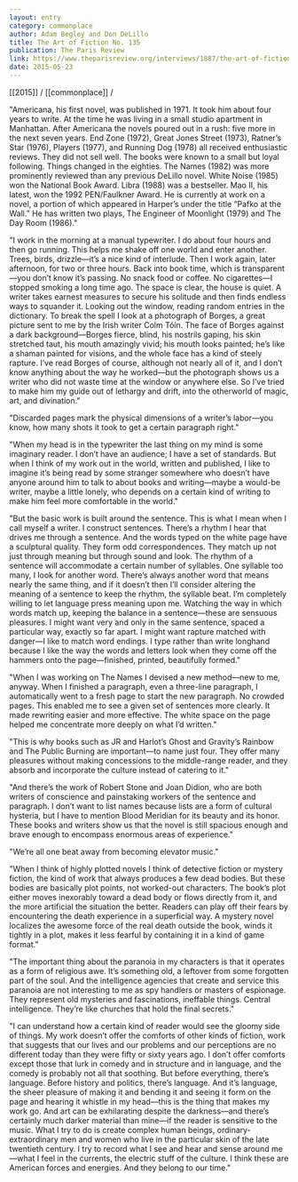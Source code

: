 ```yaml
---
layout: entry
category: commonplace
author: Adam Begley and Don DeLillo
title: The Art of Fiction No. 135
publication: The Paris Review
link: https://www.theparisreview.org/interviews/1887/the-art-of-fiction-no-135-don-delillo
date: 2015-05-23
---
```


[[2015]] / [[commonplace]] / 

"Americana, his first novel, was published in 1971. It took him about four years to write. At the time he was living in a small studio apartment in Manhattan. After Americana the novels poured out in a rush: five more in the next seven years. End Zone (1972), Great Jones Street (1973), Ratner’s Star (1976), Players (1977), and Running Dog (1978) all received enthusiastic reviews. They did not sell well. The books were known to a small but loyal following. Things changed in the eighties. The Names (1982) was more prominently reviewed than any previous DeLillo novel. White Noise (1985) won the National Book Award. Libra (1988) was a bestseller. Mao II, his latest, won the 1992 PEN/Faulkner Award. He is currently at work on a novel, a portion of which appeared in Harper’s under the title “Pafko at the Wall.” He has written two plays, The Engineer of Moonlight (1979) and The Day Room (1986)."

"I work in the morning at a manual typewriter. I do about four hours and then go running. This helps me shake off one world and enter another. Trees, birds, drizzle—it’s a nice kind of interlude. Then I work again, later afternoon, for two or three hours. Back into book time, which is transparent—you don’t know it’s passing. No snack food or coffee. No cigarettes—I stopped smoking a long time ago. The space is clear, the house is quiet. A writer takes earnest measures to secure his solitude and then finds endless ways to squander it. Looking out the window, reading random entries in the dictionary. To break the spell I look at a photograph of Borges, a great picture sent to me by the Irish writer Colm Tóín. The face of Borges against a dark background—Borges fierce, blind, his nostrils gaping, his skin stretched taut, his mouth amazingly vivid; his mouth looks painted; he’s like a shaman painted for visions, and the whole face has a kind of steely rapture. I’ve read Borges of course, although not nearly all of it, and I don’t know anything about the way he worked—but the photograph shows us a writer who did not waste time at the window or anywhere else. So I’ve tried to make him my guide out of lethargy and drift, into the otherworld of magic, art, and divination."

"Discarded pages mark the physical dimensions of a writer’s labor—you know, how many shots it took to get a certain paragraph right."
 
"When my head is in the typewriter the last thing on my mind is some imaginary reader. I don’t have an audience; I have a set of standards. But when I think of my work out in the world, written and published, I like to imagine it’s being read by some stranger somewhere who doesn’t have anyone around him to talk to about books and writing—maybe a would-be writer, maybe a little lonely, who depends on a certain kind of writing to make him feel more comfortable in the world."

"But the basic work is built around the sentence. This is what I mean when I call myself a writer. I construct sentences. There’s a rhythm I hear that drives me through a sentence. And the words typed on the white page have a sculptural quality. They form odd correspondences. They match up not just through meaning but through sound and look. The rhythm of a sentence will accommodate a certain number of syllables. One syllable too many, I look for another word. There’s always another word that means nearly the same thing, and if it doesn’t then I’ll consider altering the meaning of a sentence to keep the rhythm, the syllable beat. I’m completely willing to let language press meaning upon me. Watching the way in which words match up, keeping the balance in a sentence—these are sensuous pleasures. I might want very and only in the same sentence, spaced a particular way, exactly so far apart. I might want rapture matched with danger—I like to match word endings. I type rather than write longhand because I like the way the words and letters look when they come off the hammers onto the page—finished, printed, beautifully formed."


"When I was working on The Names I devised a new method—new to me, anyway. When I finished a paragraph, even a three-line paragraph, I automatically went to a fresh page to start the new paragraph. No crowded pages. This enabled me to see a given set of sentences more clearly. It made rewriting easier and more effective. The white space on the page helped me concentrate more deeply on what I’d written."

"This is why books such as JR and Harlot’s Ghost and Gravity’s Rainbow and The Public Burning are important—to name just four. They offer many pleasures without making concessions to the middle-range reader, and they absorb and incorporate the culture instead of catering to it."

"And there’s the work of Robert Stone and Joan Didion, who are both writers of conscience and painstaking workers of the sentence and paragraph. I don’t want to list names because lists are a form of cultural hysteria, but I have to mention Blood Meridian for its beauty and its honor. These books and writers show us that the novel is still spacious enough and brave enough to encompass enormous areas of experience."

"We’re all one beat away from becoming elevator music."

"When I think of highly plotted novels I think of detective fiction or mystery fiction, the kind of work that always produces a few dead bodies. But these bodies are basically plot points, not worked-out characters. The book’s plot either moves inexorably toward a dead body or flows directly from it, and the more artificial the situation the better. Readers can play off their fears by encountering the death experience in a superficial way. A mystery novel localizes the awesome force of the real death outside the book, winds it tightly in a plot, makes it less fearful by containing it in a kind of game format."

"The important thing about the paranoia in my characters is that it operates as a form of religious awe. It’s something old, a leftover from some forgotten part of the soul. And the intelligence agencies that create and service this paranoia are not interesting to me as spy handlers or masters of espionage. They represent old mysteries and fascinations, ineffable things. Central intelligence. They’re like churches that hold the final secrets."

"I can understand how a certain kind of reader would see the gloomy side of things. My work doesn’t offer the comforts of other kinds of fiction, work that suggests that our lives and our problems and our perceptions are no different today than they were fifty or sixty years ago. I don’t offer comforts except those that lurk in comedy and in structure and in language, and the comedy is probably not all that soothing. But before everything, there’s language. Before history and politics, there’s language. And it’s language, the sheer pleasure of making it and bending it and seeing it form on the page and hearing it whistle in my head—this is the thing that makes my work go. And art can be exhilarating despite the darkness—and there’s certainly much darker material than mine—if the reader is sensitive to the music. What I try to do is create complex human beings, ordinary-extraordinary men and women who live in the particular skin of the late twentieth century. I try to record what I see and hear and sense around me—what I feel in the currents, the electric stuff of the culture. I think these are American forces and energies. And they belong to our time."

